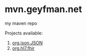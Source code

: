 mvn.geyfman.net
===============

my maven repo

Projects available:

1. [org.json.JSON](./org/hl7/fhir)
2. [org.hl7.fhir](./org.json/JSON)